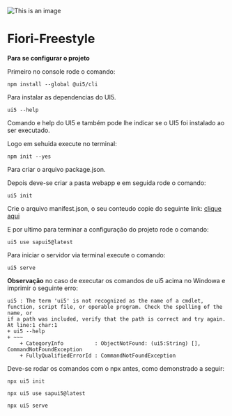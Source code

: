 ![This is an image](https://camo.githubusercontent.com/79cc251c5c489cb14c432e4861bec5c9e679e925c975f3625ab1e64984bf90ff/68747470733a2f2f6f70656e7569352e6f72672f696d616765732f4f70656e5549355f6e65775f6269675f736964652e706e67)
# Fiori-Freestyle


**Para se configurar o projeto**

Primeiro no console rode o comando:
```
npm install --global @ui5/cli
```
Para instalar as dependencias do UI5.
```
ui5 --help
```
Comando e help do UI5 e também pode lhe indicar se o UI5 foi instalado ao ser executado.

Logo em sehuida execute no terminal:
```
npm init --yes
```
Para criar o arquivo package.json.

Depois deve-se criar a pasta webapp e em seguida rode o comando:
```
ui5 init
```
Crie o arquivo manifest.json, o seu conteudo copie do seguinte link: [clique aqui](https://github.com/brandoncaulfield/sap-ui5-data-binding/blob/02ab308b47136426b434b405cd8d0bdcf1d3c811/webapp/manifest.json)

E por ultimo para terminar a configuração do projeto rode o comando:
```
ui5 use sapui5@latest
```
Para iniciar o servidor via terminal execute o comando:
```
ui5 serve
```

**Observação** no caso de executar os comandos de ui5 acima no Windowa e imprimir o seguinte erro:
```
ui5 : The term 'ui5' is not recognized as the name of a cmdlet, function, script file, or operable program. Check the spelling of the name, or 
if a path was included, verify that the path is correct and try again.
At line:1 char:1
+ ui5 --help
+ ~~~
    + CategoryInfo          : ObjectNotFound: (ui5:String) [], CommandNotFoundException
    + FullyQualifiedErrorId : CommandNotFoundException
```
Deve-se rodar os comandos com o npx antes, como demonstrado a seguir:
```
npx ui5 init
```
```
npx ui5 use sapui5@latest
```
```
npx ui5 serve
```
